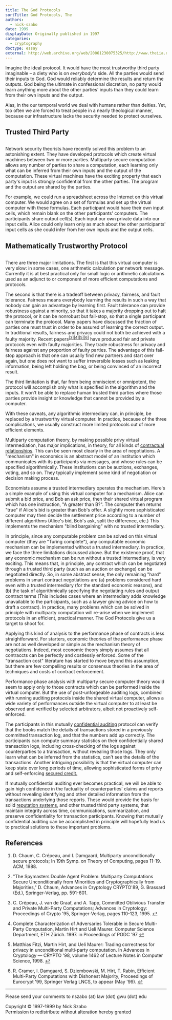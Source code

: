 ```yaml
---
title: The God Protocols
sortTitle: God Protocols, The
authors:
  - nick-szabo
date: 1999
displayDate: Originally published in 1997
categories:
  - cryptography
doctype: essay
external: http://web.archive.org/web/20061230075325/http://www.theiia.org/ITAudit/index.cfm?act=itaudit.archive&fid=216
---
```


Imagine the ideal protocol. It would have the most trustworthy third party imaginable &ndash; a diety who is on _everybody's_ side. All the parties would send their inputs to God. God would reliably determine the results and return the outputs. God being the ultimate in confessional discretion, no party would learn anything more about the other parties' inputs than they could learn from their own inputs and the output.

Alas, in the our temporal world we deal with humans rather than deities. Yet, too often we are forced to treat people in a nearly theological manner, because our infrastructure lacks the security needed to protect ourselves.

<h2>Trusted Third Party</h2>

<figure>
  <img src="/img/docs/the-god-protocols/mutually.gif" alt="" />
</figure>

Network security theorists have recently solved this problem to an astonishing extent. They have developed protocols which create virtual machines between two or more parties. Multiparty secure computation allows any number of parties to share a computation, each learning only what can be inferred from their own inputs and the output of the computation. These virtual machines have the exciting property that each party's input is strongly confidential from the other parties. The program and the output are shared by the parties.

For example, we could run a spreadsheet across the Internet on this virtual computer. We would agree on a set of formulas and set up the virtual computer with these formulas. Each participant would have their own input cells, which remain blank on the other participants' computers. The participants share output cell(s). Each input our own private data into our input cells. Alice could only learn only as much about the other participants' input cells as she could infer from her own inputs and the output cells.

<h2>Mathematically Trustworthy Protocol</h2>

<figure>
  <img src="/img/docs/the-god-protocols/virtual.gif" alt="" />
</figure>

There are three major limitations. The first is that this virtual computer is very slow: in some cases, one arithmetic calculation per network message. Currently it is at best practical only for small logic or arithmetic calculations used as an adjunct to or component of more efficient computations and protocols.

The second is that there is a tradeoff between privacy, fairness, and fault tolerance. Fairness means everybody learning the results in such a way that nobody can gain an advantage by learning first. Fault tolerance can provide robustness against a minority, so that it takes a majority dropping out to halt the protocol, or it can be nonrobust but fail-stop, so that a single participant can terminate the protocol. Many papers have discussed the fraction of parties one must trust in order to be assured of learning the correct output. In traditional results, fairness and privacy could not both be achieved with a faulty majority. Recent papers<sup><a href="#fn3" id="ref3">[3]</a></sup><sup><a href="#fn4" id="ref4">[4]</a></sup><sup><a href="#fn5" id="ref5">[5]</a></sup><sup><a href="#fn6" id="ref6">[6]</a></sup> have produced fair and private protocols even with faulty majorities. They trade robustness for privacy and fairness against any proportion of faulty parties. The advantage of this fail-stop approach is that one can usually find new partners and start over again, but one does not want to suffer irreversible losses such as leaking information, being left holding the bag, or being convinced of an incorrect result.

The third limitation is that, far from being omniscient or omnipotent, the protocol will accomplish only what is specified in the algorithm and the inputs. It won't be able to replace human trusted third parties where those parties provide insight or knowledge that cannot be provided by a computer.

With these caveats, any algorithmic intermediary can, in principle, be replaced by a trustworthy virtual computer. In practice, because of the three complications, we usually construct more limited protocols out of more efficient elements.

Multiparty computation theory, by making possible privy virtual intermediation, has major implications, in theory, for all kinds of [contractual relationships](/formalizing-securing-relationships/). This can be seen most clearly in the area of negotiations. A "mechanism" in economics is an abstract model of an institution which communicates with its participants via messages, and whose rules can be specified algorithmically. These institutions can be auctions, exchanges, voting, and so on. They typically implement some kind of negotiation or decision making process.

<!-- doesn't look like an auction...
<figure>
  <img src="http://209.73.251.147/smithsonian/issues96/oct96/images/auctioneer.gif" alt="" />
</figure>
-->

Economists assume a trusted intermediary operates the mechanism. Here's a simple example of using this virtual computer for a mechanism. Alice can submit a bid price, and Bob an ask price, then their shared virtual program which has one instruction, "A greater than B?". The computer then returns "true" if Alice's bid is greater than Bob's offer. A slightly more sophisticated computer may then decide the settlement price according to a number of different algorithms (Alice's bid, Bob's ask, split the difference, etc.) This implements the mechanism "blind bargaining" with no trusted intermediary.

In principle, since any computable problem can be solved on this virtual computer (they are "Turing complete"), any computable economic mechanism can be implemented without a trusted intermediary. In practice, we face the three limitations discussed above. But the existence proof, that any economic mechanism can be run without a trusted intermediary, is very exciting. This means that, in principle, any contract which can be negotiated through a trusted third party (such as an auction or exchange) can be negotiated directly. So, in some abstract sense, the only remaining "hard" problems in smart contract negotiations are (a) problems considered hard even with a trusted intermediary (for the standard economic reasons), and (b) the task of algorithmically specifying the negotiating rules and output contract terms (This includes cases where an intermediary adds knowledge unavailable to the participants, such as a lawyer giving advice on how to draft a contract). In practice, many problems which can be solved in principle with multiparty computation will re-arise when we implement protocols in an efficient, practical manner. The God Protocols give us a target to shoot for.

Applying this kind of analysis to the performance phase of contracts is less straightforward. For starters, economic theories of the performance phase are not as well developed or simple as the mechanism theory of negotiations. Indeed, most economic theory simply assumes that all contraccts can be perfectly and costlessly enforced. Some of the "transaction cost" literature has started to move beyond this assumption, but there are few compelling results or consensus theories in the area of techniques and costs of contract enforcement.

Performance phase analysis with multiparty secure computer theory would seem to apply only to those contracts which can be performed inside the virtual computer. But the use of post-unforgeable auditing logs, combined with running auditing protocols inside the shared virtual computer, allows a wide variety of performances outside the virtual computer to at least be observed and verified by selected arbitrators, albeit not proactively self-enforced.

The participants in this mutually [confidential auditing](/confidential-auditing/) protocol can verify that the books match the details of transactions stored in a previously committed transaction log, and that the numbers add up correctly. The participants can compute summary statistics on their confidentially shared transaction logs, including cross-checking of the logs against counterparties to a transaction, without revealing those logs. They only learn what can be inferred from the statistics, can't see the details of the transactions. Another intriguing possibility is that the virtual computer can keep state over long periods of time, allowing sophisticated forms of privy and self-enforcing [secured credit.](/credit-with-privity/)

If mutually confidential auditing ever becomes practical, we will be able to gain high confidence in the factuality of counterparties' claims and reports without revealing identifying and other detailed information from the transactions underlying those reports. These would provide the basis for solid [reputation systems](/negative-reputations/), and other trusted third party systems, that maintain integrity across time, communications, summarization, and preserve confidentiality for transaction participants. Knowing that mutually confidential auditing can be accomplished in principle will hopefully lead us to practical solutions to these important problems.

<h2>References</h2>

<ol>
  <li id="fn1">
    <p>D. Chaum, C. Cr&eacute;peau, and I. Damgaard, Multiparty unconditionally secure protocols; In 19th Symp. on Theory of Computing, pages 11-19. ACM, 1988.</p>
  </li>

  <li id="fn2">
    <p>"The Spymasters Double Agent Problem: Multiparty Computations Secure Unconditionally from Minorities and Cryptographically from Majorities," D. Chaum, Advances in Cryptology CRYPTO'89, G. Brassard (Ed.), Springer-Verlag, pp. 591-601.</p>
  </li>

  <li id="fn3">
    <p>C. Cr&eacute;peau, J. van de Graaf, and A. Tapp, Committed Oblivious Transfer and Private Multi-Party Computations; Advances in Cryptology: Proceedings of Crypto '95, Springer-Verlag, pages 110-123, 1995.&nbsp;<a href="#ref3">↩</a></p>
  </li>

  <li id="fn4">
    <p>Complete Characterization of Adversaries Tolerable in Secure Multi-Party Computation, Martin Hirt and Ueli Maurer. Computer Science Department, ETH Z&uuml;rich. 1997. in Proceedings of PODC '97&nbsp;<a href="#ref4">↩</a></p>
  </li>

  <li id="fn5">
    <p>Matthias Fitzi, Martin Hirt, and Ueli Maurer: Trading correctness for privacy in unconditional multi-party computation. In Advances in Cryptology &mdash; CRYPTO '98, volume 1462 of Lecture Notes in Computer Science, 1998.&nbsp;<a href="#ref5">↩</a></p>
  </li>

  <li id="fn6">
    <p>R. Cramer, I. Damgaard, S. Dziembowski, M. Hirt, T. Rabin, Efficient Multi-Party Computations with Dishonest Majority, Proceedings of Eurocrypt '99, Springer Verlag LNCS, to appear (May '99).&nbsp;<a href="#ref6">↩</a></p>
  </li>
</ol>

---

Please send your comments to nszabo (at) law (dot) gwu (dot) edu

Copyright &copy; 1997-1999 by Nick Szabo\
Permission to redistribute without alteration hereby granted
